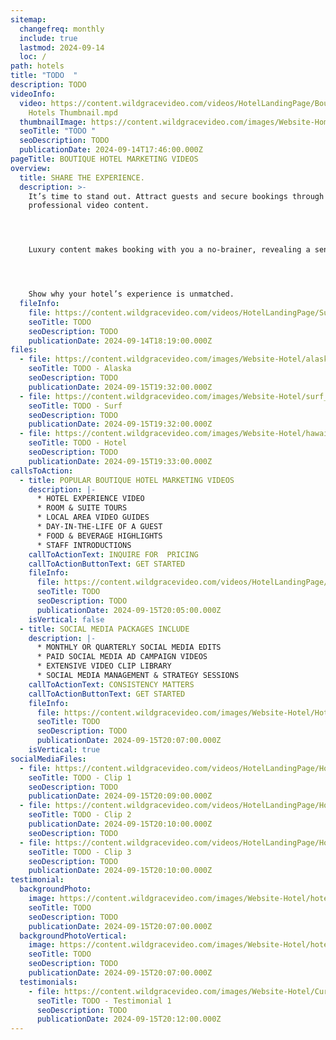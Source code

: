 ```yaml
---
sitemap:
  changefreq: monthly
  include: true
  lastmod: 2024-09-14
  loc: /
path: hotels
title: "TODO  "
description: TODO
videoInfo:
  video: https://content.wildgracevideo.com/videos/HotelLandingPage/Boutique+Hotels+Thumbnail/Boutique
    Hotels Thumbnail.mpd
  thumbnailImage: https://content.wildgracevideo.com/images/Website-Home-Page/SEO-Images/Reel%20photo.jpg
  seoTitle: "TODO "
  seoDescription: TODO
  publicationDate: 2024-09-14T17:46:00.000Z
pageTitle: BOUTIQUE HOTEL MARKETING VIDEOS
overview:
  title: SHARE THE EXPERIENCE.
  description: >-
    It’s time to stand out. Attract guests and secure bookings through
    professional video content. 




    Luxury content makes booking with you a no-brainer, revealing a sense of trust, attention to detail, and the dedication you’ve invested in the overall experience.




    Show why your hotel’s experience is unmatched.
  fileInfo:
    file: https://content.wildgracevideo.com/videos/HotelLandingPage/Surf%2BClip-compressed/Surf%20Clip-compressed.mpd
    seoTitle: TODO
    seoDescription: TODO
    publicationDate: 2024-09-14T18:19:00.000Z
files:
  - file: https://content.wildgracevideo.com/images/Website-Hotel/alaska_hotel.jpg
    seoTitle: TODO - Alaska
    seoDescription: TODO
    publicationDate: 2024-09-15T19:32:00.000Z
  - file: https://content.wildgracevideo.com/images/Website-Hotel/surf_hotel.png
    seoTitle: TODO - Surf
    seoDescription: TODO
    publicationDate: 2024-09-15T19:32:00.000Z
  - file: https://content.wildgracevideo.com/images/Website-Hotel/hawaii_hotel.png
    seoTitle: TODO - Hotel
    seoDescription: TODO
    publicationDate: 2024-09-15T19:33:00.000Z
callsToAction:
  - title: POPULAR BOUTIQUE HOTEL MARKETING VIDEOS
    description: |-
      * HOTEL EXPERIENCE VIDEO
      * ROOM & SUITE TOURS
      * LOCAL AREA VIDEO GUIDES
      * DAY-IN-THE-LIFE OF A GUEST
      * FOOD & BEVERAGE HIGHLIGHTS
      * STAFF INTRODUCTIONS
    callToActionText: INQUIRE FOR  PRICING
    callToActionButtonText: GET STARTED
    fileInfo:
      file: https://content.wildgracevideo.com/videos/HotelLandingPage/Curtisclips-compressed/Curtisclips-compressed.mpd
      seoTitle: TODO
      seoDescription: TODO
      publicationDate: 2024-09-15T20:05:00.000Z
    isVertical: false
  - title: SOCIAL MEDIA PACKAGES INCLUDE
    description: |-
      * MONTHLY OR QUARTERLY SOCIAL MEDIA EDITS 
      * PAID SOCIAL MEDIA AD CAMPAIGN VIDEOS
      * EXTENSIVE VIDEO CLIP LIBRARY
      * SOCIAL MEDIA MANAGEMENT & STRATEGY SESSIONS
    callToActionText: CONSISTENCY MATTERS
    callToActionButtonText: GET STARTED
    fileInfo:
      file: https://content.wildgracevideo.com/images/Website-Hotel/HotelBTS.JPG
      seoTitle: TODO
      seoDescription: TODO
      publicationDate: 2024-09-15T20:07:00.000Z
    isVertical: true
socialMediaFiles:
  - file: https://content.wildgracevideo.com/videos/HotelLandingPage/HotelClip1-compressed/HotelClip1-compressed.mpd
    seoTitle: TODO - Clip 1
    seoDescription: TODO
    publicationDate: 2024-09-15T20:09:00.000Z
  - file: https://content.wildgracevideo.com/videos/HotelLandingPage/HotelClip2-compressed/HotelClip2-compressed.mpd
    seoTitle: TODO - Clip 2
    publicationDate: 2024-09-15T20:10:00.000Z
    seoDescription: TODO
  - file: https://content.wildgracevideo.com/videos/HotelLandingPage/HotelClip3-compressed/HotelClip3-compressed.mpd
    seoTitle: TODO - Clip 3
    seoDescription: TODO
    publicationDate: 2024-09-15T20:10:00.000Z
testimonial:
  backgroundPhoto:
    image: https://content.wildgracevideo.com/images/Website-Hotel/hoteltestimonialbanner.jpg
    seoTitle: TODO
    seoDescription: TODO
    publicationDate: 2024-09-15T20:07:00.000Z
  backgroundPhotoVertical:
    image: https://content.wildgracevideo.com/images/Website-Hotel/hoteltestimonialbanner_dark.jpg
    seoTitle: TODO
    seoDescription: TODO
    publicationDate: 2024-09-15T20:07:00.000Z
  testimonials:
    - file: https://content.wildgracevideo.com/images/Website-Hotel/Curtis_testimonial.png
      seoTitle: TODO - Testimonial 1
      seoDescription: TODO
      publicationDate: 2024-09-15T20:12:00.000Z
---
```

